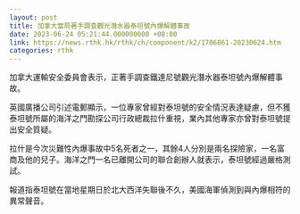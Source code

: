 ```yaml
---
layout: post
title: 加拿大當局著手調查觀光潛水器泰坦號內爆解體事故
date: 2023-06-24 05:21:44.000000000 +08:00
link: https://news.rthk.hk/rthk/ch/component/k2/1706061-20230624.htm
categories: rthk
---
```


加拿大運輸安全委員會表示，正著手調查鐵達尼號觀光潛水器泰坦號內爆解體事故。

英國廣播公司引述電郵顯示，一位專家曾經對泰坦號的安全情況表達疑慮，但不獲泰坦號所屬的海洋之門勘探公司行政總裁拉什重視，業內其他專家亦曾對泰坦號提出安全質疑。

拉什是今次災難性內爆事故中5名死者之一，其餘4人分別是兩名探險家，一名富商及他的兒子。海洋之門一名已離開公司的聯合創辦人就表示，泰坦號經過嚴格測試。

報道指泰坦號在當地星期日於北大西洋失聯後不久，美國海軍偵測到與內爆相符的異常聲音。
